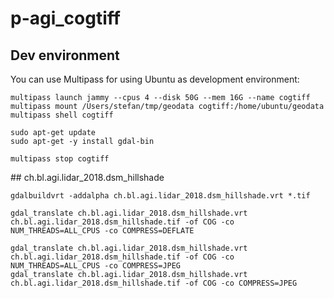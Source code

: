 # p-agi_cogtiff

## Dev environment
You can use Multipass for using Ubuntu as development environment:

```
multipass launch jammy --cpus 4 --disk 50G --mem 16G --name cogtiff
multipass mount /Users/stefan/tmp/geodata cogtiff:/home/ubuntu/geodata
multipass shell cogtiff

sudo apt-get update
sudo apt-get -y install gdal-bin

multipass stop cogtiff
```


## ch.bl.agi.lidar_2018.dsm_hillshade

```
gdalbuildvrt -addalpha ch.bl.agi.lidar_2018.dsm_hillshade.vrt *.tif
```

```
gdal_translate ch.bl.agi.lidar_2018.dsm_hillshade.vrt ch.bl.agi.lidar_2018.dsm_hillshade.tif -of COG -co NUM_THREADS=ALL_CPUS -co COMPRESS=DEFLATE 

gdal_translate ch.bl.agi.lidar_2018.dsm_hillshade.vrt ch.bl.agi.lidar_2018.dsm_hillshade.tif -of COG -co NUM_THREADS=ALL_CPUS -co COMPRESS=JPEG 
gdal_translate ch.bl.agi.lidar_2018.dsm_hillshade.vrt ch.bl.agi.lidar_2018.dsm_hillshade.tif -of COG -co COMPRESS=JPEG 

```
